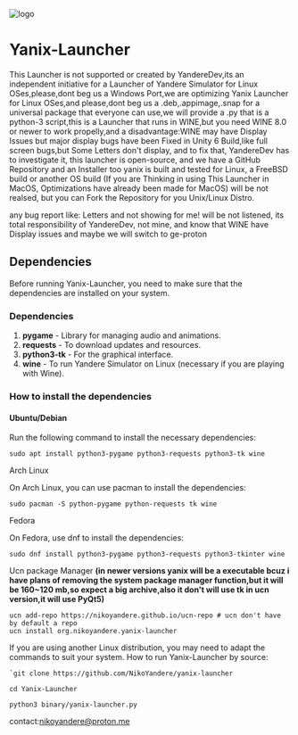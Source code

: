 
![logo](https://github.com/user-attachments/assets/31493fc7-0fda-4d7b-8ec9-9f954128b267)



# Yanix-Launcher
This Launcher is not supported or created by YandereDev,its an independent initiative for a Launcher of Yandere Simulator for Linux OSes,please,dont beg us a Windows Port,we are optimizing Yanix Launcher for Linux OSes,and please,dont beg us a .deb,.appimage,.snap for a universal package that everyone can use,we will provide a .py that is a python-3 script,this is a Launcher that runs in WINE,but you need WINE 8.0 or newer to work propelly,and a disadvantage:WINE may have Display Issues but major display bugs have been Fixed in Unity 6 Build,like full screen bugs,but Some Letters don't display, and to fix that, YandereDev has to investigate it, this launcher is open-source, and we have a GitHub Repository and an Installer too yanix is built and tested for Linux, a FreeBSD build or another OS build (If you are Thinking in using This Launcher in MacOS, Optimizations have already been made for MacOS) will be not realsed, but you can Fork the Repository for you Unix/Linux Distro.

any bug report like: Letters and not showing for me! will be not listened, its total responsibility of YandereDev, not mine, and know that WINE have Display issues and maybe we will switch to ge-proton

## Dependencies

Before running Yanix-Launcher, you need to make sure that the dependencies are installed on your system.

### Dependencies

1. **pygame** - Library for managing audio and animations.
2. **requests** - To download updates and resources.
3. **python3-tk** - For the graphical interface.
4. **wine** - To run Yandere Simulator on Linux (necessary if you are playing with Wine).

### How to install the dependencies

#### Ubuntu/Debian

Run the following command to install the necessary dependencies:

```
sudo apt install python3-pygame python3-requests python3-tk wine
```

Arch Linux

On Arch Linux, you can use pacman to install the dependencies:

```
sudo pacman -S python-pygame python-requests tk wine
```

Fedora

On Fedora, use dnf to install the dependencies:

```
sudo dnf install python3-pygame python3-requests python3-tkinter wine
```

Ucn package Manager
**(in newer versions yanix will be a executable bcuz i have plans of removing the  system package manager function,but it will be 160~120 mb,so expect a big archive,also it don't will use tk in ucn version,it will use PyQt5)**
```
ucn add-repo https://nikoyandere.github.io/ucn-repo # ucn don't have by default a repo
ucn install org.nikoyandere.yanix-launcher
```

If you are using another Linux distribution, you may need to adapt the commands to suit your system.
How to run Yanix-Launcher by source:
 ```
`git clone https://github.com/NikoYandere/yanix-launcher
          
cd Yanix-Launcher

python3 binary/yanix-launcher.py
```
contact:nikoyandere@proton.me
 
